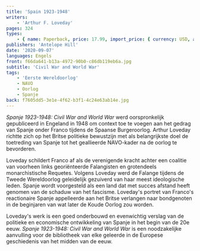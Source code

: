 ```yaml
---
title: 'Spain 1923-1948'
writers:
    - 'Arthur F. Loveday'
pages: 324
types:
    - { name: Paperback, price: 17.99, import_price: { currency: USD, amount: 15.91 }, isbn: 978-1-953730-00-8 }
publishers: 'Antelope Hill'
date: '2020-09-07'
languages: Engels
front: f66da641-b13a-4972-90b0-c86db119eb6a.jpg
subtitle: 'Civil War and World War'
tags:
    - 'Eerste Wereldoorlog'
    - NAVO
    - Oorlog
    - Spanje
back: f7605dd5-3e1e-4f62-b3f1-4c24e63ab14e.jpg
---
```


*Spanje 1923-1948: Civil War and World War* werd oorspronkelijk gepubliceerd in Engeland in 1948 om context toe te voegen aan het gedrag van Spanje onder Franco tijdens de Spaanse Burgeroorlog.  Arthur Loveday richtte zich op het Britse politieke bewustzijn met als belangrijkste doel de toetreding van Spanje tot het geallieerde NAVO-kader na de oorlog te bevorderen.
 
Loveday schildert Franco af als de verenigende kracht achter een coalitie van voorheen links georiënteerde Falangisten en grotendeels monarchistische Requetes. Volgens Loveday werd de Falange tijdens de Tweede Wereldoorlog geleidelijk gezuiverd van haar meest ideologische leden. Spanje wordt voorgesteld als een land dat met succes afstand heeft genomen van de schaduw van het fascisme. Loveday's portret van Franco's reactionaire Spanje appelleerde aan het Britse verlangen naar bondgenoten in de beginjaren van wat later de Koude Oorlog zou worden.
 
Loveday's werk is een goed onderbouwd en evenwichtig verslag van de politieke en economische ontwikkeling van Spanje in het begin van de 20e eeuw. *Spanje 1923-1948: Civil War and World War* is een noodzakelijke aanvulling voor de bibliotheek van elke geleerde in de Europese geschiedenis van het midden van de eeuw.
